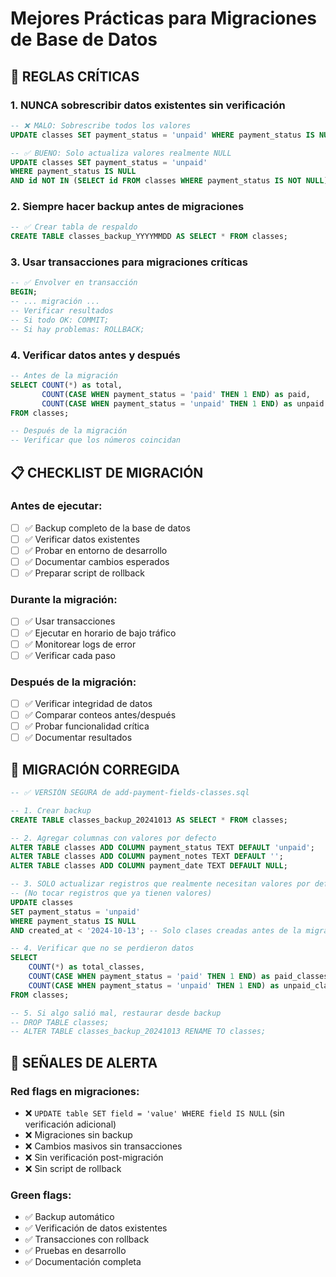 # Mejores Prácticas para Migraciones de Base de Datos

## 🚨 REGLAS CRÍTICAS

### 1. **NUNCA sobrescribir datos existentes sin verificación**
```sql
-- ❌ MALO: Sobrescribe todos los valores
UPDATE classes SET payment_status = 'unpaid' WHERE payment_status IS NULL;

-- ✅ BUENO: Solo actualiza valores realmente NULL
UPDATE classes SET payment_status = 'unpaid' 
WHERE payment_status IS NULL 
AND id NOT IN (SELECT id FROM classes WHERE payment_status IS NOT NULL);
```

### 2. **Siempre hacer backup antes de migraciones**
```sql
-- ✅ Crear tabla de respaldo
CREATE TABLE classes_backup_YYYYMMDD AS SELECT * FROM classes;
```

### 3. **Usar transacciones para migraciones críticas**
```sql
-- ✅ Envolver en transacción
BEGIN;
-- ... migración ...
-- Verificar resultados
-- Si todo OK: COMMIT;
-- Si hay problemas: ROLLBACK;
```

### 4. **Verificar datos antes y después**
```sql
-- Antes de la migración
SELECT COUNT(*) as total, 
       COUNT(CASE WHEN payment_status = 'paid' THEN 1 END) as paid,
       COUNT(CASE WHEN payment_status = 'unpaid' THEN 1 END) as unpaid
FROM classes;

-- Después de la migración
-- Verificar que los números coincidan
```

## 📋 CHECKLIST DE MIGRACIÓN

### Antes de ejecutar:
- [ ] ✅ Backup completo de la base de datos
- [ ] ✅ Verificar datos existentes
- [ ] ✅ Probar en entorno de desarrollo
- [ ] ✅ Documentar cambios esperados
- [ ] ✅ Preparar script de rollback

### Durante la migración:
- [ ] ✅ Usar transacciones
- [ ] ✅ Ejecutar en horario de bajo tráfico
- [ ] ✅ Monitorear logs de error
- [ ] ✅ Verificar cada paso

### Después de la migración:
- [ ] ✅ Verificar integridad de datos
- [ ] ✅ Comparar conteos antes/después
- [ ] ✅ Probar funcionalidad crítica
- [ ] ✅ Documentar resultados

## 🔧 MIGRACIÓN CORREGIDA

```sql
-- ✅ VERSIÓN SEGURA de add-payment-fields-classes.sql

-- 1. Crear backup
CREATE TABLE classes_backup_20241013 AS SELECT * FROM classes;

-- 2. Agregar columnas con valores por defecto
ALTER TABLE classes ADD COLUMN payment_status TEXT DEFAULT 'unpaid';
ALTER TABLE classes ADD COLUMN payment_notes TEXT DEFAULT '';
ALTER TABLE classes ADD COLUMN payment_date TEXT DEFAULT NULL;

-- 3. SOLO actualizar registros que realmente necesitan valores por defecto
-- (No tocar registros que ya tienen valores)
UPDATE classes 
SET payment_status = 'unpaid' 
WHERE payment_status IS NULL 
AND created_at < '2024-10-13'; -- Solo clases creadas antes de la migración

-- 4. Verificar que no se perdieron datos
SELECT 
    COUNT(*) as total_classes,
    COUNT(CASE WHEN payment_status = 'paid' THEN 1 END) as paid_classes,
    COUNT(CASE WHEN payment_status = 'unpaid' THEN 1 END) as unpaid_classes
FROM classes;

-- 5. Si algo salió mal, restaurar desde backup
-- DROP TABLE classes;
-- ALTER TABLE classes_backup_20241013 RENAME TO classes;
```

## 🚨 SEÑALES DE ALERTA

### Red flags en migraciones:
- ❌ `UPDATE table SET field = 'value' WHERE field IS NULL` (sin verificación adicional)
- ❌ Migraciones sin backup
- ❌ Cambios masivos sin transacciones
- ❌ Sin verificación post-migración
- ❌ Sin script de rollback

### Green flags:
- ✅ Backup automático
- ✅ Verificación de datos existentes
- ✅ Transacciones con rollback
- ✅ Pruebas en desarrollo
- ✅ Documentación completa
